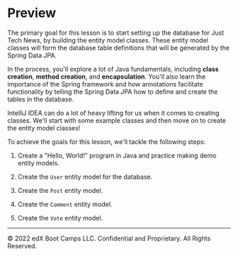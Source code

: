 # Preview

The primary goal for this lesson is to start setting up the database for Just Tech News, by building the entity model classes. These entity model classes will form the database table definitions that will be generated by the Spring Data JPA.

In the process, you'll explore a lot of Java fundamentals, including **class creation**, **method creation**, and **encapsulation**. You'll also learn the importance of the Spring framework and how annotations facilitate functionality by telling the Spring Data JPA how to define and create the tables in the database.

IntelliJ IDEA can do a lot of heavy lifting for us when it comes to creating classes. We'll start with some example classes and then move on to create the entity model classes!

To achieve the goals for this lesson, we'll tackle the following steps:

1. Create a "Hello, World!" program in Java and practice making demo entity models.

2. Create the `User` entity model for the database.

3. Create the `Post` entity model.

4. Create the `Comment` entity model.

5. Create the `Vote` entity model.

---
© 2022 edX Boot Camps LLC. Confidential and Proprietary. All Rights Reserved.